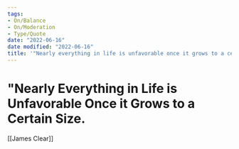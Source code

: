 ```yaml
---
tags:
- On/Balance
- On/Moderation
- Type/Quote
date: "2022-06-16"
date modified: "2022-06-16"
title: '"Nearly everything in life is unfavorable once it grows to a certain size.'
---
```


# "Nearly Everything in Life is Unfavorable Once it Grows to a Certain Size.
[[James Clear]]

